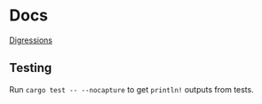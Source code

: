 # Docs

[Digressions](docs/digressions.md)

## Testing

Run `cargo test -- --nocapture` to get `println!` outputs from tests.


